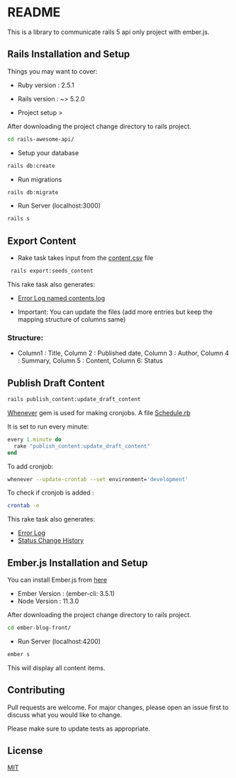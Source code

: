# README
This is a library to communicate rails 5 api only project with ember.js.

## Rails Installation and Setup
Things you may want to cover:

* Ruby version  : 2.5.1 

* Rails version : ~> 5.2.0

* Project setup > 

After downloading the project change directory to rails project. 
```bash
cd rails-awesome-api/
```
* Setup your database
```bash
rails db:create 
```
* Run migrations
```bash
rails db:migrate 
 ```
* Run Server (localhost:3000)
```bash
rails s
```
## Export Content  
* Rake task takes input from the [content.csv](rails-awesome-api/data_import_center/contents.csv) file
```bash
 rails export:seeds_content
 ```
 This rake task also generates:
* [Error Log named contents.log](rails-awesome-api/log/data_import_center/)

* Important: You can update the files (add more entries but keep the mapping structure of columns same)

### Structure: 
* Column1 : Title, Column 2 : Published date, Column 3 : Author, Column 4 : Summary, Column 5 : Content, Column 6: Status

## Publish Draft Content 
```bash
rails publish_content:update_draft_content
 ```
 [Whenever](https://github.com/javan/whenever) gem is used for making cronjobs. A file [Schedule.rb](rails-awesome-api/config/schedule.rb)
 
It is set to run every minute:
```ruby
every 1.minute do
  rake "publish_content:update_draft_content"
end
```
 To add cronjob:
 ```bash
 whenever --update-crontab --set environment='development'
 ```
 To check if cronjob is added : 
  ```bash
  crontab -e
  ```
 This rake task also generates:
 * [Error Log](rails-awesome-api/log/status_change_error.log)
 * [Status Change History](rails-awesome-api/log/status_change_report.csv)



## Ember.js Installation and Setup
You can install Ember.js from [here](https://guides.emberjs.com/release/getting-started/) 
* Ember Version : (ember-cli: 3.5.1)
* Node Version  : 11.3.0


After downloading the project change directory to rails project. 
```bash
cd ember-blog-front/
```
* Run Server (localhost:4200)
```bash
ember s
```
This will display all content items.

## Contributing
Pull requests are welcome. For major changes, please open an issue first to discuss what you would like to change.

Please make sure to update tests as appropriate.

## License
[MIT](https://choosealicense.com/licenses/mit/)
